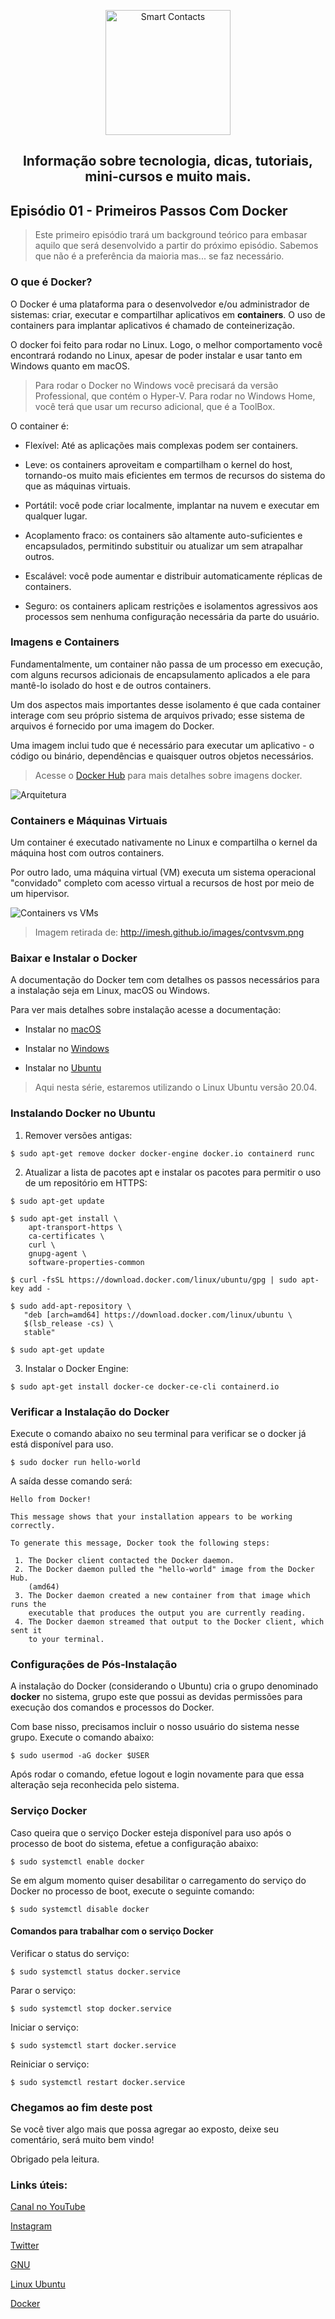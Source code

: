 <p align="center">
  <a href="https://smartcontacts.com.br/">
    <img alt="Smart Contacts" src="https://smartcontacts.com.br/assets/img/logo.png" width="200" />
  </a>
</p>
<h2 align="center">
Informação sobre tecnologia, dicas, tutoriais, mini-cursos e muito mais.
</h2>

## Episódio 01 - Primeiros Passos Com Docker

> Este primeiro episódio trará um background teórico para embasar aquilo que será desenvolvido a partir do próximo episódio. Sabemos que não é a preferência da maioria mas... se faz necessário.

### O que é Docker?

O Docker é uma plataforma para o desenvolvedor e/ou administrador de sistemas: criar, executar e compartilhar aplicativos em **containers**. O uso de containers para implantar aplicativos é chamado de conteinerização.

O docker foi feito para rodar no Linux. Logo, o melhor comportamento você encontrará rodando no Linux, apesar de poder instalar e usar tanto em Windows quanto em macOS.

> Para rodar o Docker no Windows você precisará da versão Professional, que contém o Hyper-V. Para rodar no Windows Home, você terá que usar um recurso adicional, que é a ToolBox.

O container é:

- Flexível: Até as aplicações mais complexas podem ser containers.

- Leve: os containers aproveitam e compartilham o kernel do host, tornando-os muito mais eficientes em termos de recursos do sistema do que as máquinas virtuais.

- Portátil: você pode criar localmente, implantar na nuvem e executar em qualquer lugar.

- Acoplamento fraco: os containers são altamente auto-suficientes e encapsulados, permitindo substituir ou atualizar um sem atrapalhar outros.

- Escalável: você pode aumentar e distribuir automaticamente réplicas de containers.

- Seguro: os containers aplicam restrições e isolamentos agressivos aos processos sem nenhuma configuração necessária da parte do usuário.

### Imagens e Containers

Fundamentalmente, um container não passa de um processo em execução, com alguns recursos adicionais de encapsulamento aplicados a ele para mantê-lo isolado do host e de outros containers.

Um dos aspectos mais importantes desse isolamento  é que cada container interage com seu próprio sistema de arquivos privado; esse sistema de arquivos é fornecido por uma imagem do Docker.

Uma imagem inclui tudo que é necessário para executar um aplicativo - o código ou binário, dependências e quaisquer outros objetos necessários.

> Acesse o [Docker Hub](https://hub.docker.com) para mais detalhes sobre imagens docker.

![Arquitetura](../src/images/docker2.svg)

### Containers e Máquinas Virtuais

Um container é executado nativamente no Linux e compartilha o kernel da máquina host com outros containers.

Por outro lado, uma máquina virtual (VM) executa um sistema operacional "convidado" completo com acesso virtual a recursos de host por meio de um hipervisor.

![Containers vs VMs](../src/images/docker.png)

> Imagem retirada de: http://imesh.github.io/images/contvsvm.png

### Baixar e Instalar o Docker

A documentação do Docker tem com detalhes os passos necessários para a instalação seja em Linux, macOS ou Windows.

Para ver mais detalhes sobre instalação acesse a documentação:

- Instalar no [macOS](https://docs.docker.com/docker-for-mac/install/)

- Instalar no [Windows](https://docs.docker.com/docker-for-windows/install/)

- Instalar no [Ubuntu](https://docs.docker.com/engine/install/ubuntu/)

> Aqui nesta série, estaremos utilizando o Linux Ubuntu versão 20.04.

### Instalando Docker no Ubuntu

1. Remover versões antigas:

```
$ sudo apt-get remove docker docker-engine docker.io containerd runc
```

2. Atualizar a lista de pacotes apt e instalar os pacotes para permitir o uso de um repositório em HTTPS:

```
$ sudo apt-get update

$ sudo apt-get install \
    apt-transport-https \
    ca-certificates \
    curl \
    gnupg-agent \
    software-properties-common

$ curl -fsSL https://download.docker.com/linux/ubuntu/gpg | sudo apt-key add -

$ sudo add-apt-repository \
   "deb [arch=amd64] https://download.docker.com/linux/ubuntu \
   $(lsb_release -cs) \
   stable"

$ sudo apt-get update
```

3. Instalar o Docker Engine:

```
$ sudo apt-get install docker-ce docker-ce-cli containerd.io
```

### Verificar a Instalação do Docker

Execute o comando abaixo no seu terminal para verificar se o docker já está disponível para uso.

```
$ sudo docker run hello-world
```

A saída desse comando será:

```
Hello from Docker!

This message shows that your installation appears to be working correctly.

To generate this message, Docker took the following steps:

 1. The Docker client contacted the Docker daemon.
 2. The Docker daemon pulled the "hello-world" image from the Docker Hub.
    (amd64)
 3. The Docker daemon created a new container from that image which runs the
    executable that produces the output you are currently reading.
 4. The Docker daemon streamed that output to the Docker client, which sent it
    to your terminal.
```

### Configurações de Pós-Instalação

A instalação do Docker (considerando o Ubuntu) cria o grupo denominado **docker** no sistema, grupo este que possui as devidas permissões para execução dos comandos e processos do Docker.

Com base nisso, precisamos incluir o nosso usuário do sistema nesse grupo. Execute o comando abaixo:

```
$ sudo usermod -aG docker $USER
```

Após rodar o comando, efetue logout e login novamente para que essa alteração seja reconhecida pelo sistema.

### Serviço Docker

Caso queira que o serviço Docker esteja disponível para uso após o processo de boot do sistema, efetue a configuração abaixo:

```
$ sudo systemctl enable docker
```

Se em algum momento quiser desabilitar o carregamento do serviço do Docker no processo de boot, execute o seguinte comando:

```
$ sudo systemctl disable docker
```

#### Comandos para trabalhar com o serviço Docker

Verificar o status do serviço:

```
$ sudo systemctl status docker.service
```

Parar o serviço:

```
$ sudo systemctl stop docker.service
```

Iniciar o serviço:

```
$ sudo systemctl start docker.service
```

Reiniciar o serviço:

```
$ sudo systemctl restart docker.service
```

### Chegamos ao fim deste post

Se você tiver algo mais que possa agregar ao exposto, deixe seu comentário, será muito bem vindo!

Obrigado pela leitura.


### Links úteis:

[Canal no YouTube](https://www.youtube.com/channel/UCC6ue986efLUHRuqGiIfuwQ/featured?view_as=public)

[Instagram](https://www.instagram.com/smartcontacts/)

[Twitter](https://twitter.com/@ContactsSmart)

[GNU](http://www.gnu.org)

[Linux Ubuntu](https://ubuntu.com/)

[Docker](https://docs.docker.com/)
